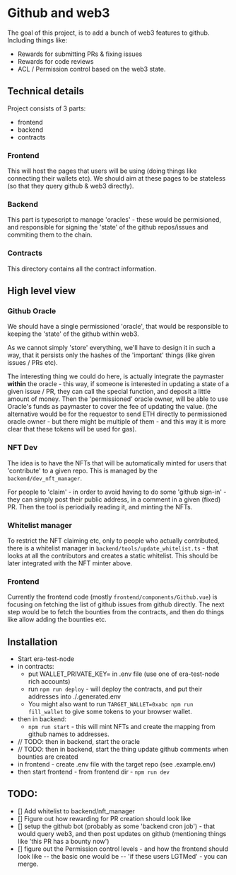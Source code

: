 # Github and web3

The goal of this project, is to add a bunch of web3 features to github.
Including things like:

* Rewards for submitting PRs & fixing issues
* Rewards for code reviews
* ACL / Permission control based on the web3 state.



## Technical details

Project consists of 3 parts:
* frontend
* backend
* contracts


### Frontend
This will host the pages that users will be using (doing things like connecting their wallets etc).
We should aim at these pages to be stateless (so that they query github & web3 directly).

### Backend
This part is typescript to manage 'oracles' - these would be permisioned, and responsible for signing the 'state' of the
github repos/issues and commiting them to the chain.


### Contracts
This directory contains all the contract information.


## High level view


### Github Oracle

We should have a single permissioned 'oracle', that would be responsible to keeping the 'state' of the github within web3.

As we cannot simply 'store' everything, we'll have to design it in such a way, that it persists only the hashes of
the 'important' things (like given issues / PRs etc).

The interesting thing we could do here, is actually integrate the paymaster **within** the oracle - this way,
if someone is interested in updating a state of a given issue / PR, they can call the special function, and deposit a little amount of money.
Then the 'permissioned' oracle owner, will be able to use Oracle's funds as paymaster to cover the fee of updating the value.
(the alternative would be for the requestor to send ETH directly to permissioned oracle owner - but there might be multiple of them - and this way it is more clear that these tokens will be used for gas).


### NFT Dev
The idea is to have the NFTs that will be automatically minted for users that 'contribute' to a given repo.
This is managed by the `backend/dev_nft_manager`.

For people to 'claim' - in order to avoid having to do some 'github sign-in' - they can simply post their public address, in a comment in a given (fixed) PR. Then the tool is periodially reading it, and minting the NFTs.


### Whitelist manager
To restrict the NFT claiming etc, only to people who actually contributed, there is a whitelist manager in `backend/tools/update_whitelist.ts` - that looks at all the contributors and creates a static whitelist.
This should be later integrated with the NFT minter above.


### Frontend
Currently the frontend code  (mostly `frontend/components/Github.vue`) is focusing on fetching the list of github issues from github directly.
The next step would be to fetch the bounties from the contracts, and then do things like allow adding the bounties etc.




## Installation

* Start era-test-node 
* in contracts:
    * put  WALLET_PRIVATE_KEY= in .env file (use one of era-test-node rich accounts)
    * run `npm run deploy` - will deploy the contracts, and put their addresses into ./.generated.env
    * You might also want to run `TARGET_WALLET=0xabc npm run fill_wallet` to give some tokens to your browser wallet.
* then in backend:
     - `npm run start` - this will mint NFTs and create the mapping from github names to addresses.
* // TODO: then in backend, start the oracle
* // TODO: then in backend, start the thing update github comments when bounties are created
* in frontend - create .env file with the target repo (see .example.env)
* then start frontend - from frontend dir - `npm run dev`



## TODO:


* [] Add whitelist to backend/nft_manager
* [] Figure out how rewarding for PR creation should look like
* [] setup the github bot (probably as some 'backend cron job') - that would query web3, and then post updates on github (mentioning things like 'this PR has a bounty now')
* [] figure out the Permission control levels - and how the frontend should look like  -- the basic one would be -- 'if these users LGTMed' - you can merge.


